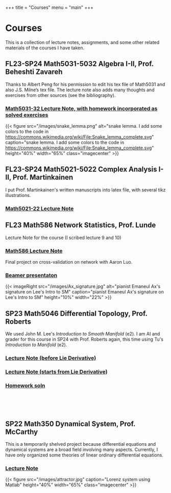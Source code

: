 +++
title = "Courses"
menu = "main"
+++

# Courses

This is a collection of lecture notes, assignments, and some other related materials of the courses I have taken.

## FL23-SP24 Math5031-5032 Algebra I-II, Prof. Beheshti Zavareh
Thanks to Albert Peng for his permission to edit his tex file of Math5031 and also J.S. Milne’s tex file. The lecture note also adds many thoughts and exercises from other sources (see the bibliography).

### [Math5031-32 Lecture Note, with homework incorporated as solved exercises](/pdfs/5031-5032_Algebra.pdf)

{{< figure src="/images/snake_lemma.png" alt="snake lemma. I add some colors to the code in https://commons.wikimedia.org/wiki/File:Snake_lemma_complete.svg" caption="snake lemma. I add some colors to the code in https://commons.wikimedia.org/wiki/File:Snake_lemma_complete.svg" height="40%" width="65%" class="imagecenter" >}}

## FL23-SP24 Math5021-5022 Complex Analysis I-II, Prof. Martinkainen
I put Prof. Martinkainen's written manuscripts into latex file, with several tikz illustrations.

### [Math5021-22 Lecture Note](/pdfs/5021-5022_Complex_Analysis.pdf)

## FL23 Math586 Network Statistics, Prof. Lunde
Lecture Note for the course (I scribed lecture 9 and 10)

### [Math586 Lecture Note](/pdfs/586_Network_Statistics.pdf)

Final project on cross-validation on network with Aaron Luo.

### [Beamer presentaton](/pdfs/586_Cross_Validation_on_Network.pdf)

{{< imageRight src="/images/Ax_signature.jpg" alt="pianist Emaneul Ax's signature on Lee's Intro to SM" caption="pianist Emaneul Ax's signature on Lee's Intro to SM" height="10%" width="22%" >}}
## SP23 Math5046 Differential Topology, Prof. Roberts
We used John M. Lee's *Introduction to Smooth Manifold* (e2). I am AI and grader for this course in SP24 with Prof. Roberts again, this time using Tu's *Introduction to Manifold* (e2).

### [Lecture Note (before Lie Derivative)](/pdfs/5046_note1.pdf)

### [Lecture Note (starts from Lie Derivative)](/pdf/5046_note2.pdf)

### [Homework soln](https://drive.google.com/drive/folders/1GZ0SFArJ0su1If913UX1wHZrGDyUwOaz?usp=sharing)

<br>
<br>
<br>

## SP22 Math350 Dynamical System, Prof. McCarthy
This is a temporarily shelved project because differential equations and dynamical systems are a broad field involving many aspects. Currently, I have only organized some theories of linear ordinary differential equations.

### [Lecture Note](/pdfs/350_Ordinary_Differential_Equations.pdf)

{{< figure src="/images/attractor.jpg" caption="Lorenz system using Matlab" height="40%" width="65%" class="imagecenter" >}}